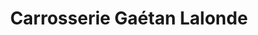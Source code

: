 ---
title: "Carrosserie Gaétan Lalonde"
url: /vaudreuil-dorion/carrosserie-gaetan-lalonde/
shop: Autowerkstatt
---